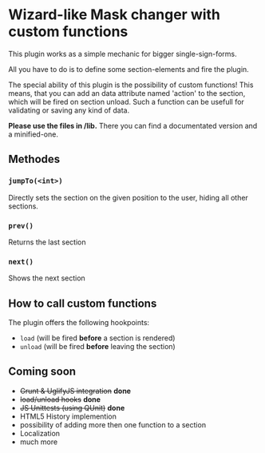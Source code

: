 # Wizard-like Mask changer with custom functions

This plugin works as a simple mechanic for bigger single-sign-forms.

All you have to do is to define some section-elements and fire the plugin.

The special ability of this plugin is the possibility of custom functions!
This means, that you can add an data attribute named 'action' to the section, which will be fired on section unload.
Such a function can be usefull for validating or saving any kind of data.

**Please use the files in /lib.**
There you can find a documentated version and a minified-one.

## Methodes
### `jumpTo(<int>)`
Directly sets the section on the given position to the user, hiding all other sections.

### `prev()`
Returns the last section

### `next()`
Shows the next section


## How to call custom functions
The plugin offers the following hookpoints:
- `load` (will be fired **before** a section is rendered)
- `unload` (will be fired **before** leaving the section)
  

## Coming soon
- ~~Grunt & UglifyJS integration~~ **done**
- ~~load/unload hooks~~ **done**
- ~~JS Unittests (using QUnit)~~ **done**
- HTML5 History implemention
- possibility of adding more then one function to a section
- Localization
- much more